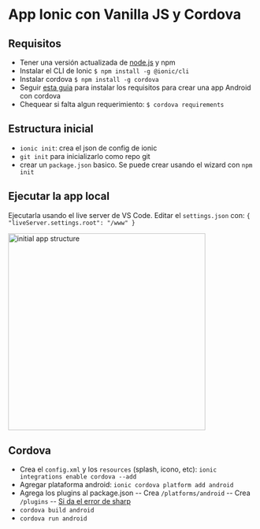 # App Ionic con Vanilla JS y Cordova

## Requisitos
- Tener una versión actualizada de [node.js](https://nodejs.org/en/) y npm
- Instalar el CLI de Ionic
`$ npm install -g @ionic/cli`
- Instalar cordova
`$ npm install -g cordova`
- Seguir [esta guia](https://cordova.apache.org/docs/en/10.x/guide/platforms/android/index.html#installing-the-requirements) para instalar los requisitos para crear una app Android con cordova
- Chequear si falta algun requerimiento:
`$ cordova requirements`


## Estructura inicial

- `ionic init`: crea el json de config de ionic
- `git init` para inicializarlo como repo git
- crear un `package.json` basico. Se puede crear usando el wizard con `npm init`

## Ejecutar la app local
Ejecutarla usando el live server de VS Code. Editar el `settings.json` con:
`{
    "liveServer.settings.root": "/www"
}`

<img src="https://drive.google.com/uc?id=1rgGJBUnotXfHwk2BX6qLeUhBKCrh7VDC" alt="initial app structure" width="400"/>

## Cordova
- Crea el `config.xml` y los `resources` (splash, icono, etc):
`ionic integrations enable cordova --add`
- Agregar plataforma android:
`ionic cordova platform add android`
- Agrega los plugins al package.json
-- Crea `/platforms/android`
-- Crea `/plugins`
-- [Si da el error de sharp](https://github.com/ionic-team/ionic-cli/issues/4030#issuecomment-502397186)
- `cordova build android`
- `cordova run android`